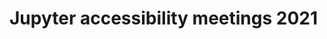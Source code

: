 # Jupyter accessibility meetings 2021

```{include} 2021-01-13.md
```

```{include} 2021-01-27.md
```

```{include} 2021-02-10.md
```

```{include} 2021-02-24.md
```

```{include} 2021-03-10.md
```

```{include} 2021-04-07.md
```

```{include} 2021-04-21.md
```

```{include} 2021-05-05.md
```

```{include} 2021-05-19.md
```

```{include} 2021-06-02.md
```

```{include} 2021-06-16.md
```

```{include} 2021-07-14.md
```

```{include} 2021-07-28.md
```

```{include} 2021-08-11.md
```

```{include} 2021-08-25.md
```

```{include} 2021-09-08.md
```

```{include} 2021-09-22.md
```

```{include} 2021-10-06.md
```

```{include} 2021-10-20.md
```

```{include} 2021-11-03.md
```

```{include} 2021-11-17.md
```

```{include} 2021-12-01.md
```

```{include} 2021-12-15.md
```
